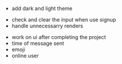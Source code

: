 + add dark and light theme
<!-- + make auth form fields required -->
<!-- + handle if the user is already register -->
+ check and clear the input when use signup
+ handle unnecessarry renders
<!-- + turn sideDrawer into multiple component -->
+ work on ui after completing the project
+ time of message sent
+ emoji
+ online user